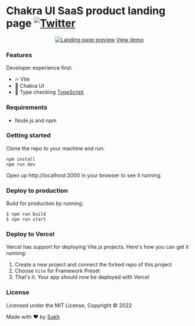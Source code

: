 # Chakra UI SaaS product landing page [![Twitter](https://img.shields.io/twitter/url/https/twitter.com/thisissukh_.svg?style=social&label=Follow%20%40Sukh)](https://twitter.com/thisissukh_)


<p align="center">
  <a href="https://launchman.cc"><img src="https://pbs.twimg.com/media/FVVcQd1WUAA2YOx?format=jpg&name=4096x4096" alt="Landing page preview"></a>
  <a href="https://chakra-ui-landing-page.vercel.app/">View demo</a>
</p>

### Features

Developer experience first:

- 🔥 Vite
- 🎨 Chakra UI
- 🎉 Type checking [TypeScript](https://www.typescriptlang.org)

### Requirements

- Node.js and npm

### Getting started

Clone the repo to your machine and run:

```
npm install
npm run dev
```

Open up http://localhost:3000 in your browser to see it running.

### Deploy to production

Build for production by running:

```
$ npm run build
$ npm run start
```

### Deploy to Vercel

Vercel has support for deploying Vite.js projects. Here's how you can get it running:

1. Create a new project and connect the forked repo of this project
2. Choose `Vite` for Framework Preset
3. That's it. Your app should now be deployed with Vercel

### License

Licensed under the MIT License, Copyright © 2022

Made with ♥ by [Sukh](https://launchman.cc)
